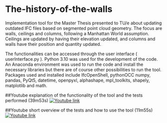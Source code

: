 # The-history-of-the-walls
Implementation tool for the Master Thesis presented to TU/e about updating outdated IFC files based on segmented point cloud geometry. The focus are walls, ceilings and columns, following a Manhattan World assumption. Ceilings are updated by having their elevation updated, and columns and walls have their position and quantity updated.

The functionalities can be accessed through the user interface ( userInterface.py ). Python 3.10 was used for the development of the code. An Anaconda environment was used to run the code and install the necessary libraries but there are of course other possibilities to run the tool. Packages used and installed include IfcOpenShell, pythonOCC numpy, pandas, PyQt5, datetime, openpyxl, alphashape, mpl_toolkits, shapely, matplotlib and math.


##Youtube explanation of the functionality of the tool and the tests performed (39m53s)
[![Youtube link](https://img.youtube.com/vi/XWULh_mqHhw/0.jpg)](https://www.youtube.com/watch?v=XWULh_mqHhw "Explanation of the functionality of the tool and the tests performed")

##Youtube short overview of the tests and how to use the tool (11m55s)
[![Youtube link](https://img.youtube.com/vi/M82eT1qxJZQ&/0.jpg)](https://www.youtube.com/watch?v=M82eT1qxJZQ& "Short overview of the tests and how to use the tool")
